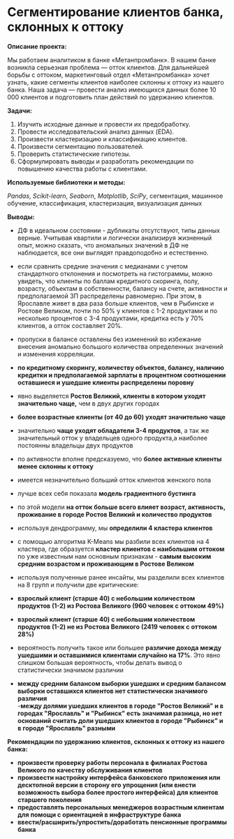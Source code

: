 ﻿# Сегментирование клиентов банка, склонных к оттоку

**Описание проекта:** 

Мы работаем аналитиком в банке  «Метанпромбанк».
В нашем банке возникла серьезная проблема — отток клиентов. Для дальнейшей борьбы с оттоком, маркетинговый отдел «Метанпромбанка» хочет узнать, какие сегменты клиентов наиболее склонны к оттоку из нашего банка. Наша задача — провести анализ имеющихся данных более 10 000 клиентов и подготовить план действий по удержанию клиентов.

**Задачи:**

1. Изучить исходные данные и провести их предобработку.
2. Провести исследовательский анализ данных (EDA).
3. Произвести кластеризацию и классификацию клиентов.
4. Произвести сегментацию пользователей.
5. Проверить статистические гипотезы.
6. Сформулировать выводы и разработать рекомендации по повышению качества работы с клиентами.

**Используемые библиотеки и методы:** 

*Pandas*, *Scikit-learn*, *Seaborn*, *Matplotlib*, *SciPy*, сегментация, машинное обучение, классификация, кластеризация, визуализация данных 

**Выводы:**

- ДФ в идеальном состоянии - дубликаты отсутствуют, типы данных верные. Учитывая квартили и логически анализируя жизненный опыт, можно сказать, что аномальных значений в ДФ не наблюдается, все они выглядят правдоподобно и естественно.
- если сравнить средние значения с медианами с учетом стандартного отклонения и посмотреть на гистограммы, можно увидеть, что клиенты по баллам кредитного скоринга, полу, возрасту, объектам в собственности, балансу на счете, активности и предполагаемой ЗП распределены равномерно. При этом, в Ярославле живет в два раза больше клиентов, чем в Рыбинске и Ростове Великом, почти по 50% у клиентов с 1-2 продуктами и по несколько процентов с 3-4 продуктами, кредитка есть у 70% клиентов, а отток составляет 20%.
    
    
- пропуски в балансе оставлены без изменений во избежание внесения аномально большого количества определенных значений и изменения корреляции.
    
    
- **по кредитному скорингу, количеству объектов, балансу, наличию кредитки и предполагаемой зарплаты в процентном соотношении оставшиеся и ушедшие клиенты распределены поровну**  
- явно выделяется **Ростов Великий, клиенты в котором уходят значительно чаще,** чем в двух других городах  
- **более возрастные клиенты (от 40 до 60) уходят значительно чаще**  
- значительно **чаще уходят обладатели 3-4 продуктов**, а так же значительный отток у владельцев одного продукта,а наиболее постоянны владельцы двух продуктов  
- по активности вполне предсказуемо, что **более активные клиенты менее склонны к оттоку**  
- имеется незначительно больший отток клиентов женского пола
    

- лучше всех себя показала **модель градиентного бустинга**
- по этой модели **на отток больше всего влияет возраст, активность, проживание в городе Ростов Великий и количество продуктов**
- используя дендрограмму, мы **определили 4 кластера клиентов**
- с помощью алгоритма K-Means мы разбили всех клиентов на 4 кластера, где образуется **кластер клиентов с наибольшим оттоком** по уже известным нам основным признакам - **самым высоким средним возрастом и проживающим в Ростове Великом**
    
    
- используя полученные ранее инсайты, мы разделили всех клиентов на 8 групп и получили две критические:    
 - **взрослый клиент (старше 40) с небольшим количеством продуктов (1-2) из Ростова Великого (960 человек с оттоком 49%)**
 - **взрослый клиент (старше 40) с небольшим количеством продуктов (1-2) не из Ростова Великого (2419 человек с оттоком 28%)**
    
        
- вероятность получить такое или большее **различие дохода между ушедшими и оставшимися клиентами случайно на 17%**. Это явно слишком большая вероятность, чтобы делать вывод о статистически значимом различии  
- **между средним балансом выборки ушедших и средним балансом выборки оставшихся клиентов нет статистически значимого различия**  
-**между долями ушедших клиентов в городе "Ростов Великий" и в городах "Ярославль" и "Рыбинск" есть значимая разница, но нет оснований считать доли ушедших клиентов в городе "Рыбинск" и в городе "Ярославль" разными**
    
**Рекомендации по удержанию клиентов, склонных к оттоку из нашего банка:**     

- **произвести проверку работы персонала в филиалах Ростова Великого по качеству обслуживания клиентов**
- **произвести настройку интерфейса банковского приложения или десктопной версии в сторону его упрощения (или внести возможность выбора более простого интерфейса) для клиентов старшего поколения**
- **предоставлять персональных менеджеров возрастным клиентам для помощи с ориентацией в инфраструктуре банка**
- **ввести/расширить/упростить/доработать пенсионные программы банка**